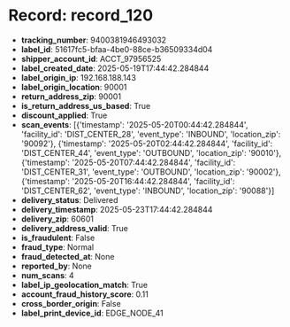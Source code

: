 # Record: record_120

- **tracking_number**: 9400381946493032
- **label_id**: 51617fc5-bfaa-4be0-88ce-b36509334d04
- **shipper_account_id**: ACCT_97956525
- **label_created_date**: 2025-05-19T17:44:42.284844
- **label_origin_ip**: 192.168.188.143
- **label_origin_location**: 90001
- **return_address_zip**: 90001
- **is_return_address_us_based**: True
- **discount_applied**: True
- **scan_events**: [{'timestamp': '2025-05-20T00:44:42.284844', 'facility_id': 'DIST_CENTER_28', 'event_type': 'INBOUND', 'location_zip': '90092'}, {'timestamp': '2025-05-20T02:44:42.284844', 'facility_id': 'DIST_CENTER_44', 'event_type': 'OUTBOUND', 'location_zip': '90010'}, {'timestamp': '2025-05-20T07:44:42.284844', 'facility_id': 'DIST_CENTER_31', 'event_type': 'OUTBOUND', 'location_zip': '90002'}, {'timestamp': '2025-05-20T16:44:42.284844', 'facility_id': 'DIST_CENTER_62', 'event_type': 'INBOUND', 'location_zip': '90088'}]
- **delivery_status**: Delivered
- **delivery_timestamp**: 2025-05-23T17:44:42.284844
- **delivery_zip**: 60601
- **delivery_address_valid**: True
- **is_fraudulent**: False
- **fraud_type**: Normal
- **fraud_detected_at**: None
- **reported_by**: None
- **num_scans**: 4
- **label_ip_geolocation_match**: True
- **account_fraud_history_score**: 0.11
- **cross_border_origin**: False
- **label_print_device_id**: EDGE_NODE_41